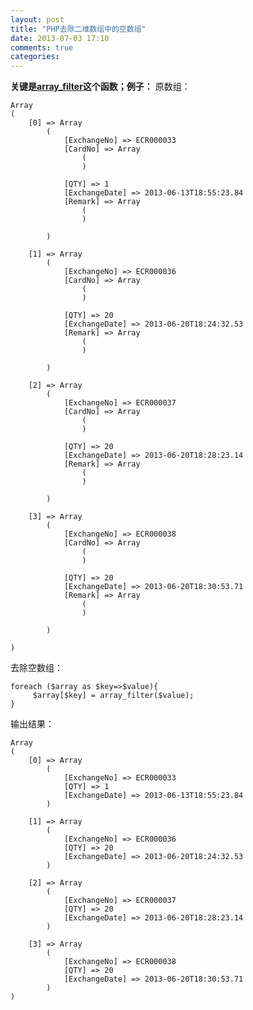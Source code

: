 ```yaml
---
layout: post
title: "PHP去除二维数组中的空数组"
date: 2013-07-03 17:10
comments: true
categories: 
---
```


**关键是[array_filter](http://www.w3school.com.cn/php/func_array_filter.asp)这个函数；例子：** 原数组： 
    
    
    Array
    (
        [0] => Array
            (
                [ExchangeNo] => ECR000033
                [CardNo] => Array
                    (
                    )
    
                [QTY] => 1
                [ExchangeDate] => 2013-06-13T18:55:23.84
                [Remark] => Array
                    (
                    )
    
            )
    
        [1] => Array
            (
                [ExchangeNo] => ECR000036
                [CardNo] => Array
                    (
                    )
    
                [QTY] => 20
                [ExchangeDate] => 2013-06-20T18:24:32.53
                [Remark] => Array
                    (
                    )
    
            )
    
        [2] => Array
            (
                [ExchangeNo] => ECR000037
                [CardNo] => Array
                    (
                    )
    
                [QTY] => 20
                [ExchangeDate] => 2013-06-20T18:28:23.14
                [Remark] => Array
                    (
                    )
    
            )
    
        [3] => Array
            (
                [ExchangeNo] => ECR000038
                [CardNo] => Array
                    (
                    )
    
                [QTY] => 20
                [ExchangeDate] => 2013-06-20T18:30:53.71
                [Remark] => Array
                    (
                    )
    
            )
    
    )

去除空数组： 
    
    
    foreach ($array as $key=>$value){
    	 $array[$key] = array_filter($value);
    }

输出结果： 
    
    
    Array
    (
        [0] => Array
            (
                [ExchangeNo] => ECR000033
                [QTY] => 1
                [ExchangeDate] => 2013-06-13T18:55:23.84
            )
    
        [1] => Array
            (
                [ExchangeNo] => ECR000036
                [QTY] => 20
                [ExchangeDate] => 2013-06-20T18:24:32.53
            )
    
        [2] => Array
            (
                [ExchangeNo] => ECR000037
                [QTY] => 20
                [ExchangeDate] => 2013-06-20T18:28:23.14
            )
    
        [3] => Array
            (
                [ExchangeNo] => ECR000038
                [QTY] => 20
                [ExchangeDate] => 2013-06-20T18:30:53.71
            )
    )